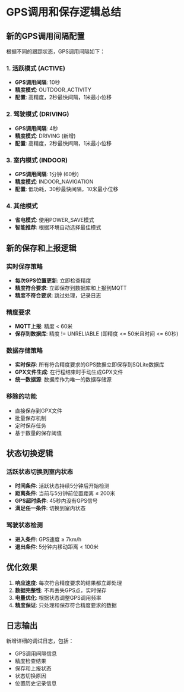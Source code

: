 # GPS调用和保存逻辑总结

## 新的GPS调用间隔配置

根据不同的跟踪状态，GPS调用间隔如下：

### 1. 活跃模式 (ACTIVE)
- **GPS调用间隔**: 10秒
- **精度模式**: OUTDOOR_ACTIVITY
- **配置**: 高精度，2秒最快间隔，1米最小位移

### 2. 驾驶模式 (DRIVING)  
- **GPS调用间隔**: 4秒
- **精度模式**: DRIVING (新增)
- **配置**: 高精度，2秒最快间隔，1米最小位移

### 3. 室内模式 (INDOOR)
- **GPS调用间隔**: 1分钟 (60秒)
- **精度模式**: INDOOR_NAVIGATION
- **配置**: 低功耗，30秒最快间隔，10米最小位移

### 4. 其他模式
- **省电模式**: 使用POWER_SAVE模式
- **智能推荐**: 根据环境自动选择最佳模式

## 新的保存和上报逻辑

### 实时保存策略
- **每次GPS位置更新**: 立即检查精度
- **精度符合要求**: 立即保存到数据库和上报到MQTT
- **精度不符合要求**: 跳过处理，记录日志

### 精度要求
- **MQTT上报**: 精度 < 60米
- **保存到数据库**: 精度 != UNRELIABLE (即精度 <= 50米且时间 <= 60秒)

### 数据存储策略
- **实时保存**: 所有符合精度要求的GPS数据立即保存到SQLite数据库
- **GPX文件生成**: 在行程结束时手动生成GPX文件
- **统一数据源**: 数据库作为唯一的数据存储源

### 移除的功能
- 直接保存到GPX文件
- 批量保存机制
- 定时保存任务
- 基于数量的保存阈值

## 状态切换逻辑

### 活跃状态切换到室内状态
- **时间条件**: 活跃状态持续5分钟后开始检测
- **距离条件**: 当前与5分钟前位置距离 ≤ 200米
- **GPS超时条件**: 45秒内没有GPS信号
- **满足任一条件**: 切换到室内状态

### 驾驶状态检测
- **进入条件**: GPS速度 ≥ 7km/h
- **退出条件**: 5分钟内移动距离 < 100米

## 优化效果

1. **响应速度**: 每次符合精度要求的结果都立即处理
2. **数据完整性**: 不再丢失GPS点，实时保存
3. **电量优化**: 根据状态调整GPS调用频率
4. **精度保证**: 只处理和保存符合精度要求的数据

## 日志输出

新增详细的调试日志，包括：
- GPS调用间隔信息
- 精度检查结果
- 保存和上报状态
- 状态切换原因
- 位置历史记录信息
